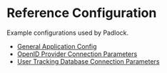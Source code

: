 # Reference Configuration

Example configurations used by Padlock.

* [General Application Config](general_application_config.md)
* [OpenID Provider Connection Parameters](openid_provider_param.md)
* [User Tracking Database Connection Parameters](user_track_database_param.md)
